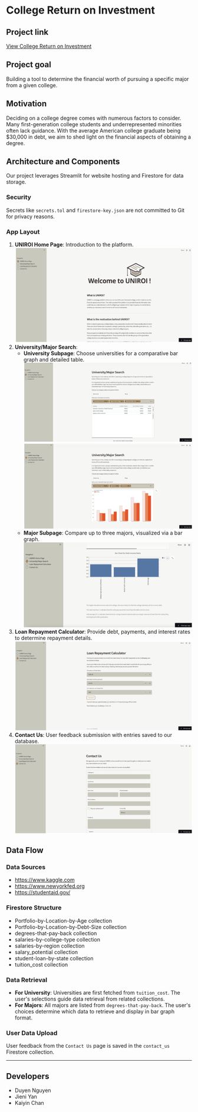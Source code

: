 # College Return on Investment

## Project link
[View College Return on Investment](https://jieni-yan-college-return-on-investment-streamlit-app-3d425u.streamlit.app/)

## Project goal
Building a tool to determine the financial worth of pursuing a specific major from a given college.

## Motivation
Deciding on a college degree comes with numerous factors to consider. Many first-generation college students and underrepresented minorities often lack guidance. With the average American college graduate being $30,000 in debt, we aim to shed light on the financial aspects of obtaining a degree.

<!-- - [College Return on Investment](https://share.streamlit.io/jieni-yan/college-return-on-investment/main) -->
## Architecture and Components
Our project leverages Streamlit for website hosting and Firestore for data storage.

### Security
Secrets like `secrets.tol` and `firestore-key.json` are not committed to Git for privacy reasons.

### App Layout
1. **UNIROI Home Page**: Introduction to the platform.
![Home](image/Home.png)
2. **University/Major Search**: 
   - **University Subpage**: Choose universities for a comparative bar graph and detailed table.
   ![Search_1](image/Search_1.png)![Search_3](image/Search_3.png)
   - **Major Subpage**: Compare up to three majors, visualized via a bar graph.
   ![Search_2](image/Search_2.png)
3. **Loan Repayment Calculator**: Provide debt, payments, and interest rates to determine repayment details.
![Calculator](image/Calculator.png)
4. **Contact Us**: User feedback submission with entries saved to our database.
![Contact](image/Contact.png)

## Data Flow

### Data Sources
- https://www.kaggle.com
- https://www.newyorkfed.org
- https://studentaid.gov/

### Firestore Structure
- Portfolio-by-Location-by-Age collection
- Portfolio-by-Location-by-Debt-Size collection
- degrees-that-pay-back collection
- salaries-by-college-type collection
- salaries-by-region collection
- salary_potential collection
- student-loan-by-state collection
- tuition_cost collection

### Data Retrieval
- **For University**: Universities are first fetched from `tuition_cost`. The user's selections guide data retrieval from related collections.
- **For Majors**: All majors are listed from `degrees-that-pay-back`. The user's choices determine which data to retrieve and display in bar graph format.

### User Data Upload
User feedback from the `Contact Us` page is saved in the `contact_us` Firestore collection.

---

## Developers
- Duyen Nguyen
- Jieni Yan
- Kaiyin Chan
